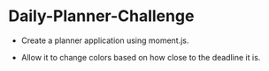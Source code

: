 # Daily-Planner-Challenge

* Create a planner application using moment.js.

* Allow it to change colors based on how close to the deadline it is.
